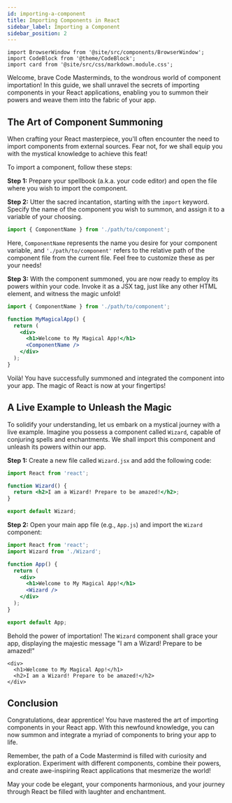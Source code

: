 ```yaml
---
id: importing-a-component
title: Importing Components in React
sidebar_label: Importing a Component
sidebar_position: 2
---
```


```mdx-code-block
import BrowserWindow from '@site/src/components/BrowserWindow';
import CodeBlock from '@theme/CodeBlock';
import card from '@site/src/css/markdown.module.css';
```

Welcome, brave Code Masterminds, to the wondrous world of component importation! In this guide, we shall unravel the secrets of importing components in your React applications, enabling you to summon their powers and weave them into the fabric of your app.

## The Art of Component Summoning

When crafting your React masterpiece, you'll often encounter the need to import components from external sources. Fear not, for we shall equip you with the mystical knowledge to achieve this feat!

To import a component, follow these steps:

**Step 1:** Prepare your spellbook (a.k.a. your code editor) and open the file where you wish to import the component.

**Step 2:** Utter the sacred incantation, starting with the `import` keyword. Specify the name of the component you wish to summon, and assign it to a variable of your choosing.

```jsx
import { ComponentName } from './path/to/component';
```

Here, `ComponentName` represents the name you desire for your component variable, and `'./path/to/component'` refers to the relative path of the component file from the current file. Feel free to customize these as per your needs!

**Step 3:** With the component summoned, you are now ready to employ its powers within your code. Invoke it as a JSX tag, just like any other HTML element, and witness the magic unfold!

```jsx title="MyMagicalApp.jsx"
import { ComponentName } from './path/to/component';

function MyMagicalApp() {
  return (
    <div>
      <h1>Welcome to My Magical App!</h1>
      <ComponentName />
    </div>
  );
}
```

Voilà! You have successfully summoned and integrated the component into your app. The magic of React is now at your fingertips!

## A Live Example to Unleash the Magic

To solidify your understanding, let us embark on a mystical journey with a live example. Imagine you possess a component called `Wizard`, capable of conjuring spells and enchantments. We shall import this component and unleash its powers within our app.

**Step 1:** Create a new file called `Wizard.jsx` and add the following code:

```jsx title="Wizard.jsx"
import React from 'react';

function Wizard() {
  return <h2>I am a Wizard! Prepare to be amazed!</h2>;
}

export default Wizard;
```

**Step 2:** Open your main app file (e.g., `App.js`) and import the `Wizard` component:

```jsx title="App.js"
import React from 'react';
import Wizard from './Wizard';

function App() {
  return (
    <div>
      <h1>Welcome to My Magical App!</h1>
      <Wizard />
    </div>
  );
}

export default App;
```

Behold the power of importation! The `Wizard` component shall grace your app, displaying the majestic message "I am a Wizard! Prepare to be amazed!"

<BrowserWindow>
      
    <div>
      <h1>Welcome to My Magical App!</h1>
      <h2>I am a Wizard! Prepare to be amazed!</h2>
    </div>
      
 </BrowserWindow>

## Conclusion

Congratulations, dear apprentice! You have mastered the art of importing components in your React app. With this newfound knowledge, you can now summon and integrate a myriad of components to bring your app to life.

Remember, the path of a Code Mastermind is filled with curiosity and exploration. Experiment with different components, combine their powers, and create awe-inspiring React applications that mesmerize the world!

May your code be elegant, your components harmonious, and your journey through React be filled with laughter and enchantment.